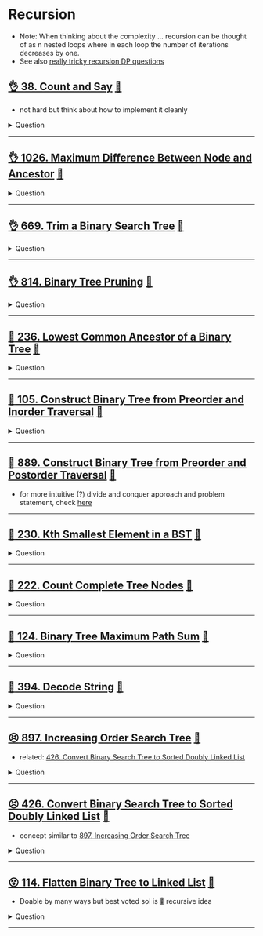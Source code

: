 # Recursion

- Note: When thinking about the complexity ... recursion can be thought of as n nested loops where in each loop the number of iterations decreases by one.
- See also [really tricky recursion DP questions](../dp/README.md#really-tricky-dp-recursion)

## [:ok_hand: 38. Count and Say](https://leetcode.com/problems/count-and-say/) [:dart:](count_and_say.h)

- not hard but think about how to implement it cleanly

<details><summary markdown="span">Question</summary>

```markdown
The count-and-say sequence is a sequence of digit strings defined by the recursive formula:

countAndSay(1) = "1"
countAndSay(n) is the way you would
- "say" the digit string from countAndSay(n-1), which is then converted into a
  different digit string.
- To determine how you "say" a digit string, split it into the minimal number of
  substrings such that each substring contains exactly one unique digit.
- Then for each substring, say the number of digits, then say the digit.
- Finally, concatenate every said digit.

Input: n = 4
Output: "1211"

Explanation:
- countAndSay(1) = "1"
- countAndSay(2) = say "1" = one 1 = "11"
- countAndSay(3) = say "11" = two 1's = "21"
- countAndSay(4) = say "21" = one 2 + one 1 = "12" + "11" = "1211"
```

</details>

------------------------------------------------------------------------------

## [:ok_hand: 1026. Maximum Difference Between Node and Ancestor](https://leetcode.com/problems/maximum-difference-between-node-and-ancestor/description/) [:dart:](max_diff_between_node_and_ancestor.h)

<details><summary markdown="span">Question</summary>

```markdown
Given the root of a binary tree, find the maximum value v for which there exist
different nodes a and b where v = |a.val - b.val| and a is an ancestor of b.

A node a is an ancestor of b if either: any child of a is equal to b or any
child of a is an ancestor of b.


Input: root = [8,3,10,1,6,null,14,null,null,4,7,13]
Output: 7
Explanation: We have various ancestor-node differences, some of which are given below :
|8 - 3| = 5
|3 - 7| = 4
|8 - 1| = 7
|10 - 13| = 3
Among all possible differences, the maximum value of 7 is obtained by |8 - 1| = 7.
```

</details>

------------------------------------------------------------------------------

## [:ok_hand: 669. Trim a Binary Search Tree](https://leetcode.com/problems/trim-a-binary-search-tree/) [:dart:](trim_a_bst.h)

<details><summary markdown="span">Question</summary>

```markdown
Given the root of a binary search tree and the lowest and highest boundaries as low and high,
trim the tree so that all its elements lies in [low, high]

     3               3
   0   4    ==>     2
      2            1
     1
```

</details>

------------------------------------------------------------------------------

## [:ok_hand: 814. Binary Tree Pruning](https://leetcode.com/problems/binary-tree-pruning/) [:dart:](bt_prunning.h)

<details><summary markdown="span">Question</summary>

```markdown
Given the root of a binary tree with node value either 0 or 1,
return the same tree where every subtree (of the given tree) not containing a 1
has been removed.


     1               1
       0    ==>        0
      0  1               1
     0
```

</details>

------------------------------------------------------------------------------

## [:thinking: 236. Lowest Common Ancestor of a Binary Tree](https://leetcode.com/problems/lowest-common-ancestor-of-a-binary-tree/) [:dart:](lca_of_btree.h)

<details><summary markdown="span">Question</summary>

```markdown
Given a binary tree, find the lowest common ancestor (LCA) of two given nodes in the tree.

         3
       5       1
    6    2   0   8
        7 4

- LCA of 5 and 1 is 3
- LCA of 5 and 4 is 5
...
```

</details>

------------------------------------------------------------------------------

## [:thinking: 105. Construct Binary Tree from Preorder and Inorder Traversal](https://leetcode.com/problems/construct-binary-tree-from-preorder-and-inorder-traversal/) [:dart:](btree_from_pre_and_in.h)

<details><summary markdown="span">Question</summary>

```markdown
Given two integer arrays preorder and inorder where
- preorder is the preorder traversal of a binary tree and
- inorder is the inorder traversal of the same tree,
construct and return the binary tree.

Input: preorder = [3,9,8,6,20,15,7], inorder = [8,9,6,3,15,20,7]
Output: [3,9,20,8,6,15,7]

     3
  9      20
8  6    15  7
```

</details>

------------------------------------------------------------------------------

## [:thinking: 889. Construct Binary Tree from Preorder and Postorder Traversal](https://leetcode.com/problems/construct-binary-tree-from-preorder-and-postorder-traversal/) [:dart:](btree_from_pre_post_recursion.h)

- for more intuitive (?) divide and conquer approach and problem statement, check [here](../divide_and_conquer/README.md#💡-889-construct-binary-tree-from-preorder-and-postorder-traversal-🎯)

------------------------------------------------------------------------------

## [:thinking: 230. Kth Smallest Element in a BST](https://leetcode.com/problems/kth-smallest-element-in-a-bst/) [:dart:](kth_smallest_element_in_bst.h)

<details><summary markdown="span">Question</summary>

```markdown
Given the root of a binary search tree, and an integer k,

return the kth smallest value (1-indexed) of all the values of the nodes
in the tree.

Input: root = [3,1,4,null,2], k = 1
   3
 1   4
  2

output = 1
```

</details>

------------------------------------------------------------------------------

## [:thinking: 222. Count Complete Tree Nodes](https://leetcode.com/problems/count-complete-tree-nodes/) [:dart:](count_complete_tree_nodes.h)

<details><summary markdown="span">Question</summary>

```markdown
Given the root of a complete binary tree, return the number of the nodes in the tree.

complete binary tree:
- every level, except possibly the last, is completely filled in a complete
  binary tree
- all nodes in the last level are as far left as possible. It can have between
  1 and 2^h nodes inclusive at the last level h.

Design an algorithm that runs in less than O(n) time complexity.
```

</details>

------------------------------------------------------------------------------

## [:thinking: 124. Binary Tree Maximum Path Sum](https://leetcode.com/problems/binary-tree-maximum-path-sum/) [:dart:](binary_tree_max_path_sum.h)

<details><summary markdown="span">Question</summary>

```markdown
A path in a binary tree is a sequence of nodes where each pair of adjacent nodes
in the sequence has an edge connecting them.

A node can only appear in the sequence at most once.

Note that the path does not need to pass through the root.

The path sum of a path is the sum of the node's values in the path.

Given the root of a binary tree, return the maximum path sum of any non-empty path.


      -10
    9      20
         15   7

Input: root = [-10,9,20,null,null,15,7]
Output: 42
Explanation: The optimal path is 15 -> 20 -> 7
             with a path sum of 15 + 20 + 7 = 42.

```

</details>

------------------------------------------------------------------------------

## [:thinking: 394. Decode String](https://leetcode.com/problems/decode-string/) [:dart:](decode_string.h)

<details><summary markdown="span">Question</summary>

```markdown
Given an encoded string, return its decoded string.

The encoding rule is:`k[encoded_string]`, where
- the `encoded_string` inside the square brackets is being repeated exactly k times.
- Note that k is guaranteed to be a positive integer.

You may assume that the input string is always valid;
there are no extra white spaces, square brackets are well-formed, etc.

Furthermore, you may assume that the original data does not contain any digits
and that digits are only for those repeat numbers, k.

For example, there will not be input like 3a or 2[4].

The test cases are generated so that the length of the output will never exceed 10^5.

Input: s = "3[a2[c]]"
Output: "accaccacc"
```

</details>

------------------------------------------------------------------------------

## [:persevere: 897. Increasing Order Search Tree](https://leetcode.com/problems/increasing-order-search-tree/) [:dart:](increasing_order_bst.h)

- related: [426. Convert Binary Search Tree to Sorted Doubly Linked List](#bulbbulb-426-convert-binary-search-tree-to-sorted-doubly-linked-list-dart)

<details><summary markdown="span">Question</summary>

```markdown
Given the root of a binary search tree, rearrange the tree in in-order to a linked list.

        5                1
    3       6      --->   2
  2  4       8             3
1           7  9            4
                             5
                              6
                               7
                                8
                                 9
```

</details>

------------------------------------------------------------------------------

## [:persevere: 426. Convert Binary Search Tree to Sorted Doubly Linked List](https://leetcode.com/problems/convert-binary-search-tree-to-sorted-doubly-linked-list/) [:dart:](convert_bst_to_dll.h)

- concept similar to [897. Increasing Order Search Tree](#bulbbulb-426-convert-binary-search-tree-to-sorted-doubly-linked-list-dart)

<details><summary markdown="span">Question</summary>

```markdown
Convert a Binary Search Tree to a sorted Circular Doubly-Linked List in place.

    4
   2  5   -->     1 <-> 2 <-> 3 <-> 4 <-> 5
  1 3             ^_______________________^
```

</details>

------------------------------------------------------------------------------

## [:dizzy_face: 114. Flatten Binary Tree to Linked List](https://leetcode.com/problems/flatten-binary-tree-to-linked-list/) [:dart:](flattern_btree_to_ll.h)

- Doable by many ways but best voted sol is :exploding_head: recursive idea

<details><summary markdown="span">Question</summary>

```markdown
Given the root of a binary tree, flatten the tree into a "linked list" like below
               1
    1            2
  2   5     -->    3
3  4    6            4
                       5
                         6
```

</details>

------------------------------------------------------------------------------
